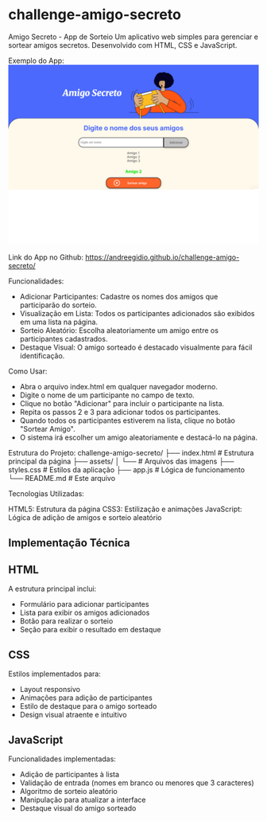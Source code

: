 # challenge-amigo-secreto
Amigo Secreto - App de Sorteio
Um aplicativo web simples para gerenciar e sortear amigos secretos. Desenvolvido com HTML, CSS e JavaScript.

Exemplo do App:
![Screenshot do App](assets/screenshot.png)

Link do App no Github: https://andreegidio.github.io/challenge-amigo-secreto/

Funcionalidades:

- Adicionar Participantes: Cadastre os nomes dos amigos que participarão do sorteio.
- Visualização em Lista: Todos os participantes adicionados são exibidos em uma lista na página.
- Sorteio Aleatório: Escolha aleatoriamente um amigo entre os participantes cadastrados.
- Destaque Visual: O amigo sorteado é destacado visualmente para fácil identificação.

Como Usar:

- Abra o arquivo index.html em qualquer navegador moderno.
- Digite o nome de um participante no campo de texto.
- Clique no botão "Adicionar" para incluir o participante na lista.
- Repita os passos 2 e 3 para adicionar todos os participantes.
- Quando todos os participantes estiverem na lista, clique no botão "Sortear Amigo".
- O sistema irá escolher um amigo aleatoriamente e destacá-lo na página.

Estrutura do Projeto:
 challenge-amigo-secreto/
├── index.html          # Estrutura principal da página
├── assets/
│   └──                 # Arquivos das imagens
├── styles.css          # Estilos da aplicação
├── app.js              # Lógica de funcionamento
└── README.md           # Este arquivo

Tecnologias Utilizadas:

HTML5: Estrutura da página
CSS3: Estilização e animações
JavaScript: Lógica de adição de amigos e sorteio aleatório

Implementação Técnica
---------------------
HTML
----
A estrutura principal inclui:
- Formulário para adicionar participantes
- Lista para exibir os amigos adicionados
- Botão para realizar o sorteio
- Seção para exibir o resultado em destaque

CSS
---
Estilos implementados para:
- Layout responsivo
- Animações para adição de participantes
- Estilo de destaque para o amigo sorteado
- Design visual atraente e intuitivo

JavaScript
----------
Funcionalidades implementadas:
- Adição de participantes à lista
- Validação de entrada (nomes em branco ou menores que 3 caracteres)
- Algoritmo de sorteio aleatório
- Manipulação para atualizar a interface
- Destaque visual do amigo sorteado

